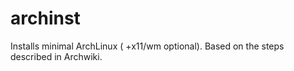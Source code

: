 archinst
========

Installs minimal ArchLinux ( +x11/wm optional). Based on the steps described in Archwiki.
